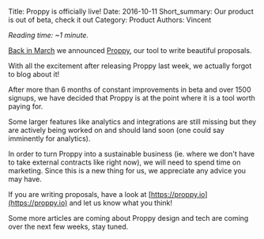 Title: Proppy is officially live!
Date: 2016-10-11
Short_summary: Our product is out of beta, check it out
Category: Product
Authors: Vincent

*Reading time: ~1 minute.*

[Back in March](https://blog.wearewizards.io/we-are-launching-our-first-product) we announced [Proppy](https://proppy.io/), our tool to write beautiful proposals.

With all the excitement after releasing Proppy last week, we actually forgot to blog about it!
<!-- PELICAN_END_SUMMARY -->

After more than 6 months of constant improvements in beta and over 1500 signups, we have decided that Proppy is at the point where it is a tool worth paying for.

Some larger features like analytics and integrations are still missing but they are actively being worked on and should land soon (one could say imminently for analytics).

In order to turn Proppy into a sustainable business (ie. where we don't have to take external contracts like right now), we will need to spend time on marketing.
Since this is a new thing for us, we appreciate any advice you may have.

If you are writing proposals, have a look at [https://proppy.io](https://proppy.io) and let us know what you think!

Some more articles are coming about Proppy design and tech are coming over the next few weeks, stay tuned.
